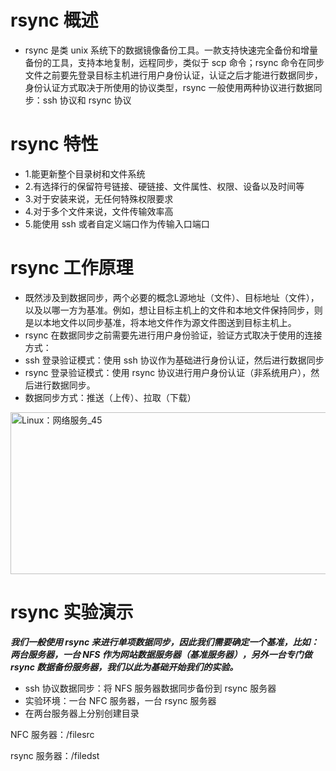 # rsync 概述
- rsync 是类 unix 系统下的数据镜像备份工具。一款支持快速完全备份和增量备份的工具，支持本地复制，远程同步，类似于 scp 命令；rsync 命令在同步文件之前要先登录目标主机进行用户身份认证，认证之后才能进行数据同步，身份认证方式取决于所使用的协议类型，rsync 一般使用两种协议进行数据同步：ssh 协议和 rsync 协议
# rsync 特性
- 1.能更新整个目录树和文件系统
- 2.有选择行的保留符号链接、硬链接、文件属性、权限、设备以及时间等
- 3.对于安装来说，无任何特殊权限要求
- 4.对于多个文件来说，文件传输效率高
- 5.能使用 ssh 或者自定义端口作为传输入口端口
# rsync 工作原理
- 既然涉及到数据同步，两个必要的概念L源地址（文件）、目标地址（文件），以及以哪一方为基准。例如，想让目标主机上的文件和本地文件保持同步，则是以本地文件以同步基准，将本地文件作为源文件图送到目标主机上。
- rsync 在数据同步之前需要先进行用户身份验证，验证方式取决于使用的连接方式：
- ssh 登录验证模式：使用 ssh 协议作为基础进行身份认证，然后进行数据同步
- rsync 登录验证模式：使用 rsync 协议进行用户身份认证（非系统用户），然后进行数据同步。
- 数据同步方式：推送（上传）、拉取（下载）
 <img width="846" height="259" alt="Linux：网络服务_45" src="https://github.com/user-attachments/assets/d42a7aae-3cda-4bb8-962e-f56175eed2d4" />

# rsync 实验演示
***我们一般使用 rsync 来进行单项数据同步，因此我们需要确定一个基准，比如：两台服务器，一台 NFS 作为网站数据服务器（基准服务器），另外一台专门做 rsync 数据备份服务器，我们以此为基础开始我们的实验。***
- ssh 协议数据同步：将 NFS 服务器数据同步备份到 rsync 服务器
- 实验环境：一台 NFC 服务器，一台 rsync 服务器
- 在两台服务器上分别创建目录

NFC 服务器：/filesrc 

rsync 服务器：/filedst
